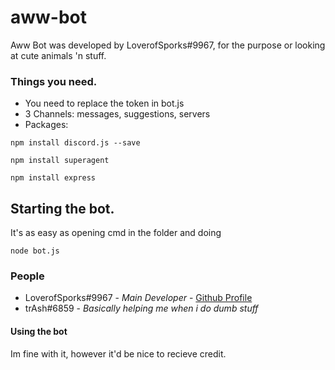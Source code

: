 # aww-bot
Aww Bot was developed by LoverofSporks#9967, for the purpose or looking at cute animals 'n stuff.
### Things you need.
* You need to replace the token in bot.js
* 3 Channels: messages, suggestions, servers
* Packages:
```
npm install discord.js --save
```
```
npm install superagent
```
```
npm install express
```
## Starting the bot.
It's as easy as opening cmd in the folder and doing
```
node bot.js
```
### People
* LoverofSporks#9967 - *Main Developer* - [Github Profile](https://github.com/LoverofSporks)
* trAsh#6859 - *Basically helping me when i do dumb stuff*
#### Using the bot
Im fine with it, however it'd be nice to recieve credit.
